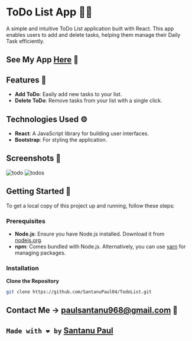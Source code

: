 # ToDo List App 🧑‍💻

A simple and intuitive ToDo List application built with React. This app enables users to add and delete tasks, helping them manage their Daily Task efficiently.

## See My App [Here](https://todolist-by-santanu.netlify.app/) 👀

## Features 🌟

- **Add ToDo**: Easily add new tasks to your list.
- **Delete ToDo**: Remove tasks from your list with a single click.


## Technologies Used ⚙️

- **React**: A JavaScript library for building user interfaces.
- **Bootstrap**: For styling the application.



## Screenshots 📸

![todo](https://github.com/user-attachments/assets/9825625c-5349-4b8a-8454-039d11774bee)
![todos](https://github.com/user-attachments/assets/cd2e8f1b-abfe-4941-9d8c-6cb53b3f48ec)


## Getting Started 📝

To get a local copy of this project up and running, follow these steps:

### Prerequisites

- **Node.js**: Ensure you have Node.js installed. Download it from [nodejs.org](https://nodejs.org/).
- **npm**: Comes bundled with Node.js. Alternatively, you can use [yarn](https://classic.yarnpkg.com/) for managing packages.

### Installation

 **Clone the Repository**

   ```bash
   git clone https://github.com/SantanuPaul04/TodoList.git
   ```

## Contact Me -> paulsantanu968@gmail.com 📩

## <p> `Made with ❤️ by` <a href="https://github.com/SantanuPaul04" target="_blank">Santanu Paul</a></p>

